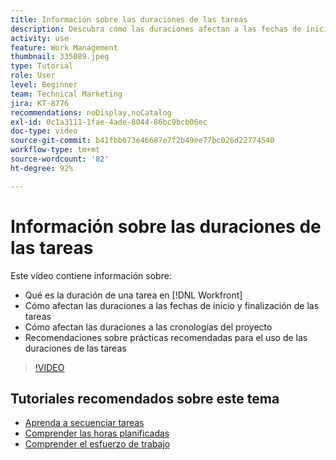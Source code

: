 ```yaml
---
title: Información sobre las duraciones de las tareas
description: Descubra cómo las duraciones afectan a las fechas de inicio y finalización de las tareas y cómo influyen en las cronologías del proyecto. También aprenda algunas prácticas recomendadas para usar las duraciones de las tareas.
activity: use
feature: Work Management
thumbnail: 335089.jpeg
type: Tutorial
role: User
level: Beginner
team: Technical Marketing
jira: KT-8776
recommendations: noDisplay,noCatalog
exl-id: 0c1a3111-1fae-4ade-8044-86bc9bcb06ec
doc-type: video
source-git-commit: b41fbb673e46687e7f2b49ee77bc026d22774540
workflow-type: tm+mt
source-wordcount: '82'
ht-degree: 92%

---
```


# Información sobre las duraciones de las tareas

Este vídeo contiene información sobre:

* Qué es la duración de una tarea en [!DNL Workfront]
* Cómo afectan las duraciones a las fechas de inicio y finalización de las tareas
* Cómo afectan las duraciones a las cronologías del proyecto
* Recomendaciones sobre prácticas recomendadas para el uso de las duraciones de las tareas

>[!VIDEO](https://video.tv.adobe.com/v/335089/?quality=12&learn=on)

## Tutoriales recomendados sobre este tema

* [Aprenda a secuenciar tareas](https://experienceleague.adobe.com/en/docs/workfront-learn/tutorials-workfront/manage-work/tasks/learn-to-sequence-tasks)
* [Comprender las horas planificadas](https://experienceleague.adobe.com/en/docs/workfront-learn/tutorials-workfront/manage-work/tasks/understand-planned-hours)
* [Comprender el esfuerzo de trabajo](https://experienceleague.adobe.com/en/docs/workfront-learn/tutorials-workfront/manage-work/tasks/understand-work-effort)

